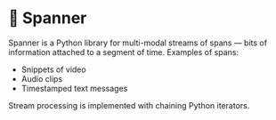 # 🔧 Spanner 

Spanner is a Python library for multi-modal streams of spans — bits of information attached to a segment of time. Examples of spans:

- Snippets of video
- Audio clips
- Timestamped text messages

Stream processing is implemented with chaining Python iterators.
